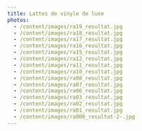 ```yaml
---
title: Lattes de vinyle de luxe
photos:
  - /content/images/ra19_resultat.jpg
  - /content/images/ra18_resultat.jpg
  - /content/images/ra17_resultat.jpg
  - /content/images/ra16_resultat.jpg
  - /content/images/ra15_resultat.jpg
  - /content/images/ra12_resultat.jpg
  - /content/images/ra11_resultat.jpg
  - /content/images/ra10_resultat.jpg
  - /content/images/ra08_resultat.jpg
  - /content/images/ra07_resultat.jpg
  - /content/images/ra06_resultat.jpg
  - /content/images/ra03_resultat.jpg
  - /content/images/ra02_resultat.jpg
  - /content/images/ra01_resultat.jpg
  - /content/images/ra000_resultat-2-.jpg
---
```

